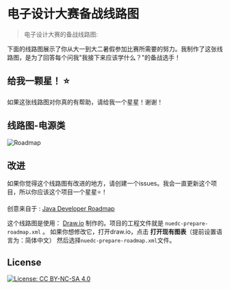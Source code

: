# 电子设计大赛备战线路图

> 电子设计大赛的备战线路图:

下面的线路图展示了你从大一到大二暑假参加比赛所需要的努力。我制作了这张线路图，是为了回答每个问我"我接下来应该学什么？"的备战选手！

## 给我一颗星！ :star:

如果这张线路图对你真的有帮助，请给我一个星星！谢谢！

## 线路图-电源类

![Roadmap](nuedc-prepare-roadmap-1.png)

## 改进

如果你觉得这个线路图有改进的地方，请创建一个issues。我会一直更新这个项目，所以你应该这个项目一个星星:star:！

创意来自于 : [Java Developer Roadmap](https://github.com/s4kibs4mi/java-developer-roadmap)

这个线路图是使用： [Draw.io](https://www.draw.io/) 制作的。项目的工程文件就是 `nuedc-prepare-roadmap.xml` 。 如果你想修改它，打开draw.io，点击 **打开现有图表**（提前设置语言为：简体中文） 然后选择`nuedc-prepare-roadmap.xml`文件。   

## License

[![License: CC BY-NC-SA 4.0](https://img.shields.io/badge/License-CC%20BY--NC--SA%204.0-lightgrey.svg)](https://creativecommons.org/licenses/by-nc-sa/4.0/)
